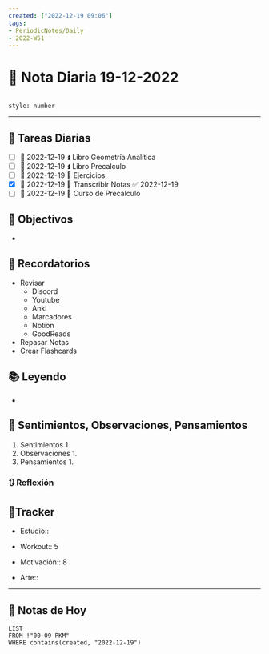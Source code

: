 ```yaml
---
created: ["2022-12-19 09:06"]
tags:
- PeriodicNotes/Daily
- 2022-W51
---
```


# 📅 Nota Diaria 19-12-2022
```toc

style: number

```

---
## 🔷 Tareas Diarias
- [ ] 📅 2022-12-19 ⏫ Libro Geometría Analítica
- [ ] 📅 2022-12-19 ⏫ Libro Precalculo
- [ ] 📅 2022-12-19 🔼 Ejercicios
- [x] 📅 2022-12-19 🔼 Transcribir Notas ✅ 2022-12-19
- [ ] 📅 2022-12-19 🔽 Curso de Precalculo

## 🎯 Objectivos
- 
## 📕 Recordatorios
- Revisar
	- Discord
	- Youtube
	- Anki
	- Marcadores
	- Notion
	- GoodReads
- Repasar Notas
- Crear Flashcards

## 📚 Leyendo
- 
## 💬 Sentimientos, Observaciones, Pensamientos 
1. Sentimientos
	1. 
2. Observaciones
	1. 
3. Pensamientos
	1. 
### 🔃 Reflexión

## 🔷Tracker

- Estudio::

- Workout:: 5

- Motivación:: 8

- Arte::
---

## 📅 Notas de Hoy
```dataview
LIST 
FROM !"00-09 PKM" 
WHERE contains(created, "2022-12-19")
```